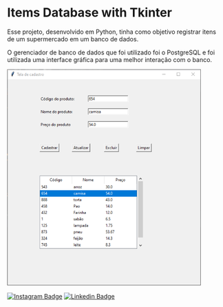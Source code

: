 
# Items Database with Tkinter

Esse projeto, desenvolvido em Python, tinha como objetivo registrar itens de um supermercado em um banco de dados.

O gerenciador de banco de dados que foi utilizado foi o PostgreSQL e foi utilizada uma interface gráfica para uma melhor interação com o banco.

<img src="image.png" width="450px">

[![Instagram Badge](https://img.shields.io/badge/-Instagram-violet?style=flat-square&logo=Instagram&logoColor=white&link=https://www.instagram.com/matheusmaarinho/)](https://www.instagram.com/matheusmaarinho/) [![Linkedin Badge](https://img.shields.io/badge/-LinkedIn-blue?style=flat-square&logo=Linkedin&logoColor=white&link=https://www.linkedin.com/in/matheus-lima-71ab321b6/)](https://www.linkedin.com/in/matheus-lima-71ab321b6/)
